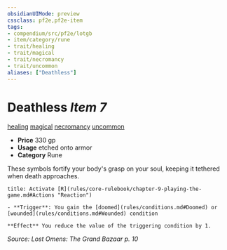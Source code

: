 ```yaml
---
obsidianUIMode: preview
cssclass: pf2e,pf2e-item
tags:
- compendium/src/pf2e/lotgb
- item/category/rune
- trait/healing
- trait/magical
- trait/necromancy
- trait/uncommon
aliases: ["Deathless"]
---
```

# Deathless *Item 7*  
[healing](rules/traits/healing.md)  [magical](rules/traits/magical.md)  [necromancy](rules/traits/necromancy.md)  [uncommon](rules/traits/uncommon.md)  

- **Price** 330 gp
- **Usage** etched onto armor
- **Category** Rune

These symbols fortify your body's grasp on your soul, keeping it tethered when death approaches.

```ad-embed-ability
title: Activate [R](rules/core-rulebook/chapter-9-playing-the-game.md#Actions "Reaction")

- **Trigger**: You gain the [doomed](rules/conditions.md#Doomed) or [wounded](rules/conditions.md#Wounded) condition

**Effect** You reduce the value of the triggering condition by 1.
```

*Source: Lost Omens: The Grand Bazaar p. 10*